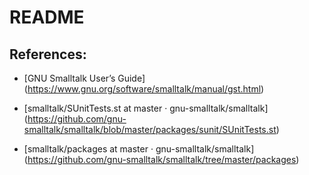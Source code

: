 # README

## References:

- [GNU Smalltalk User’s Guide]
  (https://www.gnu.org/software/smalltalk/manual/gst.html)

- [smalltalk/SUnitTests\.st at master · gnu\-smalltalk/smalltalk]
  (https://github.com/gnu-smalltalk/smalltalk/blob/master/packages/sunit/SUnitTests.st)

- [smalltalk/packages at master · gnu\-smalltalk/smalltalk]
  (https://github.com/gnu-smalltalk/smalltalk/tree/master/packages)
